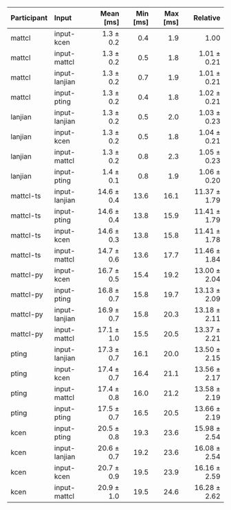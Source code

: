 | Participant | Input | Mean [ms] | Min [ms] | Max [ms] | Relative |
|:---|:---|---:|---:|---:|---:|
| mattcl | input-kcen | 1.3 ± 0.2 | 0.4 | 1.9 | 1.00 |
| mattcl | input-mattcl | 1.3 ± 0.2 | 0.5 | 1.8 | 1.01 ± 0.21 |
| mattcl | input-lanjian | 1.3 ± 0.2 | 0.7 | 1.9 | 1.01 ± 0.21 |
| mattcl | input-pting | 1.3 ± 0.2 | 0.4 | 1.8 | 1.02 ± 0.21 |
| lanjian | input-lanjian | 1.3 ± 0.2 | 0.5 | 2.0 | 1.03 ± 0.23 |
| lanjian | input-kcen | 1.3 ± 0.2 | 0.5 | 1.8 | 1.04 ± 0.21 |
| lanjian | input-mattcl | 1.3 ± 0.2 | 0.8 | 2.3 | 1.05 ± 0.23 |
| lanjian | input-pting | 1.4 ± 0.1 | 0.8 | 1.9 | 1.06 ± 0.20 |
| mattcl-ts | input-lanjian | 14.6 ± 0.4 | 13.6 | 16.1 | 11.37 ± 1.79 |
| mattcl-ts | input-pting | 14.6 ± 0.4 | 13.8 | 15.9 | 11.41 ± 1.79 |
| mattcl-ts | input-kcen | 14.6 ± 0.3 | 13.8 | 15.8 | 11.41 ± 1.78 |
| mattcl-ts | input-mattcl | 14.7 ± 0.6 | 13.6 | 17.7 | 11.46 ± 1.84 |
| mattcl-py | input-kcen | 16.7 ± 0.5 | 15.4 | 19.2 | 13.00 ± 2.04 |
| mattcl-py | input-pting | 16.8 ± 0.7 | 15.8 | 19.7 | 13.13 ± 2.09 |
| mattcl-py | input-lanjian | 16.9 ± 0.7 | 15.8 | 20.3 | 13.18 ± 2.11 |
| mattcl-py | input-mattcl | 17.1 ± 1.0 | 15.5 | 20.5 | 13.37 ± 2.21 |
| pting | input-lanjian | 17.3 ± 0.7 | 16.1 | 20.0 | 13.50 ± 2.15 |
| pting | input-kcen | 17.4 ± 0.7 | 16.4 | 21.1 | 13.56 ± 2.17 |
| pting | input-mattcl | 17.4 ± 0.8 | 16.0 | 21.2 | 13.58 ± 2.19 |
| pting | input-pting | 17.5 ± 0.7 | 16.5 | 20.5 | 13.66 ± 2.19 |
| kcen | input-pting | 20.5 ± 0.8 | 19.3 | 23.6 | 15.98 ± 2.54 |
| kcen | input-lanjian | 20.6 ± 0.7 | 19.2 | 23.6 | 16.08 ± 2.54 |
| kcen | input-kcen | 20.7 ± 0.9 | 19.5 | 23.9 | 16.16 ± 2.59 |
| kcen | input-mattcl | 20.9 ± 1.0 | 19.5 | 24.6 | 16.28 ± 2.62 |
